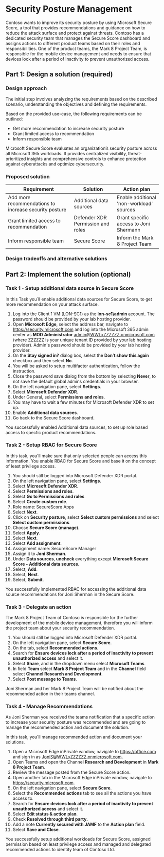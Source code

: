 # Security Posture Management

Contoso wants to improve its security posture by using Microsoft Secure Score, a tool that provides recommendations and guidance on how to reduce the attack surface and protect against threats. Contoso has a dedicated security team that manages the Secure Score dashboard and assigns actions to different product teams based on their roles and responsibilities. One of the product teams, the Mark 8 Project Team, is responsible for the mobile device management and needs to ensure that devices lock after a period of inactivity to prevent unauthorized access.

## Part 1: Design a solution (required)

### Design approach

The initial step involves analyzing the requirements based on the described scenario, understanding the objectives and defining the requirements.

Based on the provided use-case, the following requirements can be outlined:

- Get more recommendation to increase security posture
- Grant limited access to recommendation 
- Inform responsible team

Microsoft Secure Score evaluates an organization’s security posture across all Microsoft 365 workloads. It provides centralized visibility, threat-prioritized insights and comprehensive controls to enhance protection against cyberattacks and optimize cybersecurity.

### Proposed solution

|Requirement|Solution|Action plan|
|----|----|----|
|Add more recommendations to increase security posture | Additional data sources | Enable additional 'non-workload' sources |
|Grant limited access to recommendation |Defender XDR Permission and roles |Grant specific access to Joni Shermann |
|Inform responsible team |Secure Score |Inform the Mark 8 Project Team |

### Design tradeoffs and alternative solutions

## Part 2: Implement the solution (optional)

### Task 1 - Setup additional data source in Secure Score

In this Task you´ll enable additional data sources for Secure Score, to get more recommendation on your attack surface.

1. Log into the Client 1 VM (LON-SC1) as the **lon-sc1\admin** account. The password should be provided by your lab hosting provider.
2. Open **Microsoft Edge**, select the address bar, navigate to <https://security.microsoft.com> and log into the Microsoft 365 admin center  as **MOD Administrator** <admin@WWLxZZZZZZ.onmicrosoft.com> (where ZZZZZZ is your unique tenant ID provided by your lab hosting provider). Admin's password should be provided by your lab hosting provider.
3. On the **Stay signed in?** dialog box, select the **Don’t show this again** checkbox and then select **No**.
4. You will be asked to setup multifactor authentication, follow the instruction.
5. Close the password save dialog from the bottom by selecting **Never**, to not save the default global admins credentials in your browser.
6. On the left navigation pane, select **Settings**.
7. Select **Microsoft Defender XDR**.
8. Under General, select **Permissions and roles**.
9. You may have to wait a few minutes for Microsoft Defender XDR to set up.
10. Enable **Additional data sources**.
11. Go back to the Secure Score dashboard.

You successfully enabled Additional data sources, to set up role based access to specfic product recommendations.

### Task 2 - Setup RBAC for Secure Score

In this task, you´ll make sure that only selected people can access this information. You enable RBAC for Secure Score and base it on the concept of least privilege access.

1. You should still be logged into Microsoft Defender XDR portal.
2. On the left navigation pane, select **Settings**.
3. Select **Microsoft Defender XDR**.
4. Select **Permissions and roles**.
5. Select **Go to Permissions and roles**.
6. Select **Create custom role**.
7. Role name: SecureScore Apps
8. Select **Next**.
9. Click on **Security posture**, select **Select custom permissions** and select **Select custom permissions**.
10. Choose **Secure Score (manage)**.
11. Select **Apply**.
12. Select **Next**.
13. Select **Add assignment**.
14. Assignment name: SecureScore Manager
15. Assign it to **Joni Sherman**. 
16. Under **Data sources**, **uncheck** everything except **Microsoft Secure Score - Additional data sources**.
17. Select, **Add**.
18. Select, **Next**.
19. Select, **Submit**.

You successfully implemented RBAC for accessing the additional data source recommendations for Joni Sherman in the Secure Score.

### Task 3 - Delegate an action

The Mark 8 Project Team of Contoso is responsible for the further development of the mobile device management, therefore you will inform the project team about your security recommendation.

1. You should still be logged into Microsoft Defender XDR portal.
2. On the left navigation pane, select **Secure Score**.
3. On the tab, select **Recommended actions**.
4. Search for **Ensure devices lock after a period of inactivity to prevent unauthorized access** and select it.
5. Select **Share**, and in the dropdown menu select **Microsoft Teams**.
6. In field **Team** select **Mark 8 Project Team** and in the **Channel** field select **Channel Research and Development**.
7. Select **Post message to Teams**.

Joni Sherman and her Mark 8 Project Team will be notified about the recommended action in their teams channel.

### Task 4 - Manage Recommendations

As Joni Sherman you received the teams notification that a specific action to increase your security posture was recommended and are going to manage the recommended action and document the solution.

In this task, you´ll manage recommended action and document your solutions.

1. Open a Microsoft Edge inPrivate window, navigate to <https://office.com> and sign in as <JoniS@WWLxZZZZZZ.onmicrosoft.com>.
2. Open Teams and open the Channel **Research and Development** in **Mark 8 Project Team**.
3. Review the message posted from the Secure Score action.
4. Open another tab in the Microsoft Edge inPrivate window, navigate to <https://security.microsoft.com>.
5. On the left navigation pane, select **Secure Score**.
6. Select the **Recommended actions** tab to see all the actions you have access to.
7. Search for **Ensure devices lock after a period of inactivity to prevent unauthorized access** and select it.
8. Select **Edit status & action plan**.
9. Check **Resolved through third party**.
10. Add a note **Currently secured with JAMF** to the **Action plan** field.
11. Select **Save and Close**.

You successfully setup additional workloads for Secure Score, assigned permission based on least privilege access and managed and delegated recommended actions to identity team of Contoso Ltd.

